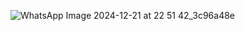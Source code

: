 ![WhatsApp Image 2024-12-21 at 22 51 42_3c96a48e](https://github.com/user-attachments/assets/61ba600d-c3be-4b31-a2fb-f9507b677114)

